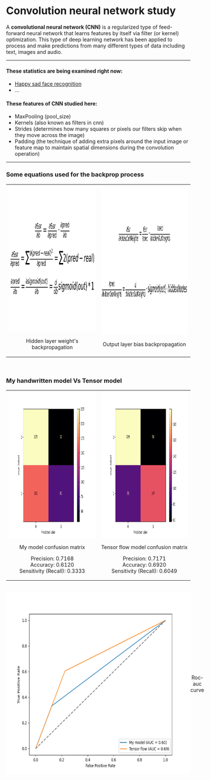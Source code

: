 # Convolution neural network study
A **convolutional neural network (CNN)** is a regularized type of feed-forward neural network that learns features by itself via filter (or kernel) optimization. This type of deep learning network has been applied to process and make predictions from many different types of data including text, images and audio.
<br/>
- - - -
#### These statistics are being examined right now: ####
 * <a  href="https://www.kaggle.com/datasets/alirezaatashnejad/sad-and-happy-face-detection">Happy sad face recognition<a/>
 * ...

#### These features of CNN studied here: ####
  * MaxPooling (pool_size)
  * Kernels (also known as filters in cnn)
  * Strides (determines how many squares or pixels our filters skip when they move across the image)
  * Padding (the technique of adding extra pixels around the input image or feature map to maintain spatial dimensions during the convolution operation)
- - - -
### Some equations used for the backprop process
<table>
  <tr>
    <td align="center">
      <img src="https://github.com/tohidnoori/Ann-from-scratch/blob/main/images/Hidden%20Layer%20weight's%20backpropagation.png" width="500" height="400" alt="Hidden layer weight's backpropagation">
      <p>Hidden layer weight's backpropagation</p>
    </td>
    <td align="center">
      <img src="https://github.com/tohidnoori/Ann-from-scratch/blob/main/images/Output%20Layer%20bias%20backpropagation.png" width="500" height="400" alt="Output layer bias backpropagation">
      <p>Output layer bias backpropagation</p>
    </td>
  </tr>
</table>
<br/>

### My handwritten model Vs Tensor model
<table>
  <tr>
    <td align="center">
      <img src="https://github.com/tohidnoori/Ann-from-scratch/blob/main/images/My model confusion matrix.png" width="500" height="400" alt="Hidden layer weight's backpropagation">
      <p>My model confusion matrix</p>
      <p>Precision: 0.7168 
       <br/>
       Accuracy: 0.6120   
       <br/>
       Sensitivity (Recall): 0.3333</p>
    </td>
    <td align="center">
      <img src="https://github.com/tohidnoori/Ann-from-scratch/blob/main/images/Tensor flow model confusion matrix.png" width="500" height="400" alt="Output layer bias backpropagation">
      <p>Tensor flow model confusion matrix</p>
      <p>Precision: 0.7171
        <br/>
        Accuracy: 0.6920 
        <br/>
        Sensitivity (Recall): 0.6049</p>
    </td>
  </tr>
</table>
<br/>
<div align="center" style="display:flex;flex-direction:row;align-items: center;">
  <img style="margin:10;" src="https://github.com/tohidnoori/Ann-from-scratch/blob/main/images/Roc-auc.png" width="600" height="500" alt="Image 1">
<div/>
<p>Roc-auc curve</p>

